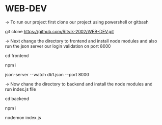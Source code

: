 # WEB-DEV

-> To run our project first clone our project using powershell or gitbash 

  git clone https://github.com/Ritvik-2002/WEB-DEV.git

-> Next change the directory to frontend and install node modules and also run the json server our login validation on port 8000
  
  cd frontend
  
  npm i
  
  json-server --watch db1.json --port 8000

-> Now chane the directory to backend and install the node modules and run index.js file 
  
  cd backend

  npm i
  
nodemon index.js
